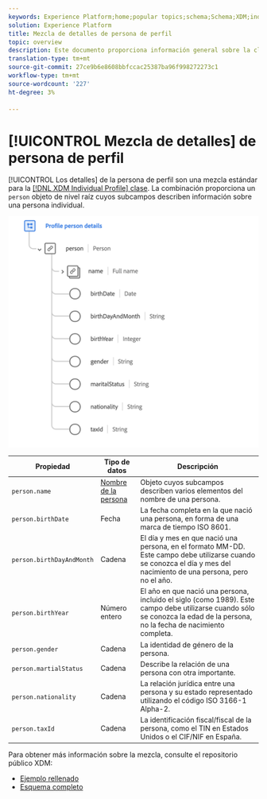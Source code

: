```yaml
---
keywords: Experience Platform;home;popular topics;schema;Schema;XDM;individual profile;fields;schemas;Schemas;Schema design;mixin;mixin;person;person details;profile person details;person;
solution: Experience Platform
title: Mezcla de detalles de persona de perfil
topic: overview
description: Este documento proporciona información general sobre la clase de Perfil individual XDM.
translation-type: tm+mt
source-git-commit: 27ce9b6e8608bbfccac25387ba96f998272273c1
workflow-type: tm+mt
source-wordcount: '227'
ht-degree: 3%

---
```



# [!UICONTROL Mezcla de detalles] de persona de perfil

[!UICONTROL Los detalles] de la persona de perfil son una mezcla estándar para la [[!DNL XDM Individual Profile] clase](../../classes/individual-profile.md). La combinación proporciona un `person` objeto de nivel raíz cuyos subcampos describen información sobre una persona individual.

<img src="../../images/mixins/profile-person-details.png" width="600" /><br />

| Propiedad | Tipo de datos | Descripción |
| --- | --- | --- |
| `person.name` | [Nombre de la persona](../../data-types/person-name.md) | Objeto cuyos subcampos describen varios elementos del nombre de una persona. |
| `person.birthDate` | Fecha | La fecha completa en la que nació una persona, en forma de una marca de tiempo ISO 8601. |
| `person.birthDayAndMonth` | Cadena | El día y mes en que nació una persona, en el formato MM-DD. Este campo debe utilizarse cuando se conozca el día y mes del nacimiento de una persona, pero no el año. |
| `person.birthYear` | Número entero | El año en que nació una persona, incluido el siglo (como 1989). Este campo debe utilizarse cuando sólo se conozca la edad de la persona, no la fecha de nacimiento completa. |
| `person.gender` | Cadena | La identidad de género de la persona. |
| `person.martialStatus` | Cadena | Describe la relación de una persona con otra importante. |
| `person.nationality` | Cadena | La relación jurídica entre una persona y su estado representado utilizando el código ISO 3166-1 Alpha-2. |
| `person.taxId` | Cadena | La identificación fiscal/fiscal de la persona, como el TIN en Estados Unidos o el CIF/NIF en España. |

Para obtener más información sobre la mezcla, consulte el repositorio público XDM:

* [Ejemplo rellenado](https://github.com/adobe/xdm/blob/master/components/mixins/profile/profile-person-details.example.1.json)
* [Esquema completo](https://github.com/adobe/xdm/blob/master/components/mixins/profile/profile-person-details.schema.json)
